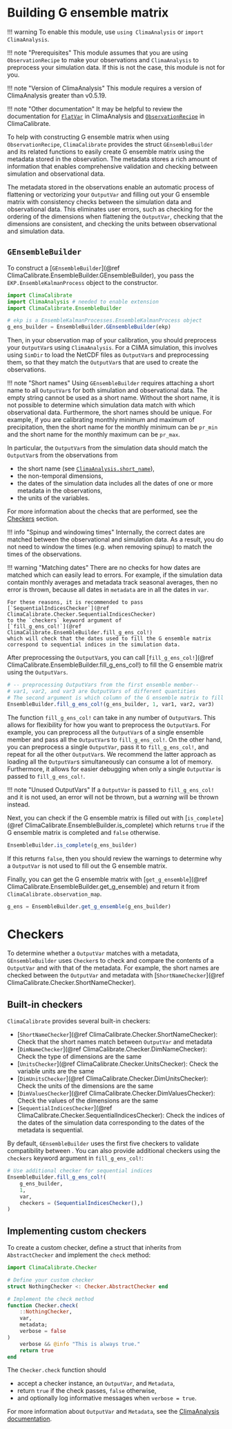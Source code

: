 # Building G ensemble matrix

!!! warning
    To enable this module, use `using ClimaAnalysis` or `import ClimaAnalysis`.

!!! note "Prerequisites"
    This module assumes that you are using `ObservationRecipe` to make your
    observations and `ClimaAnalysis` to preprocess your simulation data. If this
    is not the case, this module is not for you.

!!! note "Version of ClimaAnalysis"
    This module requires a version of ClimaAnalysis greater than v0.5.19.

!!! note "Other documentation"
    It may be helpful to review the documentation for
    [`FlatVar`](https://clima.github.io/ClimaAnalysis.jl/dev/flat/) in
    ClimaAnalysis and [`ObservationRecipe`](@ref) in ClimaCalibrate.

To help with constructing G ensemble matrix when using `ObservationRecipe`,
`ClimaCalibrate` provides the struct `GEnsembleBuilder` and its related
functions to easily create G ensemble matrix using the metadata stored in the
observation. The metadata stores a rich amount of information that enables
comprehensive validation and checking between simulation and
observational data.

The metadata stored in the observations enable an automatic process of
flattening or vectorizing your `OutputVar` and filling out your G ensemble
matrix with consistency checks between the simulation data and observational
data. This eliminates user errors, such as checking for the ordering of the
dimensions when flattening the `OutputVar`, checking that the dimensions are
consistent, and checking the units between observational and simulation data.

## `GEnsembleBuilder`

To construct a [`GEnsembleBuilder`](@ref ClimaCalibrate.EnsembleBuilder.GEnsembleBuilder),
you pass the `EKP.EnsembleKalmanProcess` object to the constructor.

```julia
import ClimaCalibrate
import ClimaAnalysis # needed to enable extension
import ClimaCalibrate.EnsembleBuilder

# ekp is a EnsembleKalmanProcesses.EnsembleKalmanProcess object
g_ens_builder = EnsembleBuilder.GEnsembleBuilder(ekp)
```

Then, in your observation map of your calibration, you should preprocess your
`OutputVar`s using `ClimaAnalysis`. For a CliMA simulation, this involves using
`SimDir` to load the NetCDF files as `OutputVar`s and preprocessing them, so
that they match the `OutputVar`s that are used to create the observations.

!!! note "Short names"
    Using `GEnsembleBuilder` requires attaching a short name to all `OutputVar`s
    for both simulation and observational data. The empty string cannot be used
    as a short name. Without the short name, it is not possible to determine
    which simulation data match with which observational data. Furthermore, the
    short names should be unique. For example, if you are calibrating monthly
    minimum and maximum of precipitation, then the short name for the monthly
    minimum can be `pr_min` and the short name for the monthly maximum can be
    `pr_max`.

In particular, the `OutputVar`s from the simulation data should match the
`OutputVar`s from the observations from
- the short name (see
  [`ClimaAnalysis.short_name`](https://clima.github.io/ClimaAnalysis.jl/dev/api/#ClimaAnalysis.Var.short_name)),
- the non-temporal dimensions,
- the dates of the simulation data includes all the dates of one or more
  metadata in the observations,
- the units of the variables.

For more information about the checks that are performed, see the
[Checkers](#checkers) section.

!!! info "Spinup and windowing times"
    Internally, the correct dates are matched between the observational and
    simulation data. As a result, you do not need to window the times (e.g. when
    removing spinup) to match the times of the observations.

!!! warning "Matching dates"
    There are no checks for how dates are matched which can easily lead to
    errors. For example, if the simulation data contain monthly averages and
    metadata track seasonal averages, then no error is thrown, because all dates
    in `metadata` are in all the dates in `var`.

    For these reasons, it is recommended to pass
    [`SequentialIndicesChecker`](@ref ClimaCalibrate.Checker.SequentialIndicesChecker)
    to the `checkers` keyword argument of
    [`fill_g_ens_col!`](@ref ClimaCalibrate.EnsembleBuilder.fill_g_ens_col!)
    which will check that the dates used to fill the G ensemble matrix
    correspond to sequential indices in the simulation data.

After preprocessing the `OutputVar`s, you can call
[`fill_g_ens_col!`](@ref ClimaCalibrate.EnsembleBuilder.fill_g_ens_col!) to fill
the G ensemble matrix using the `OutputVars`.

```julia
# -- preprocessing OutputVars from the first ensemble member--
# var1, var2, and var3 are OutputVars of different quantities
# The second argument is which column of the G ensemble matrix to fill out
EnsembleBuilder.fill_g_ens_col!(g_ens_builder, 1, var1, var2, var3)
```

The function `fill_g_ens_col!` can take in any number of `OutputVar`s. This
allows for flexibility for how you want to preprocess the `OutputVar`s. For
example, you can preprocess all the `OutputVar`s of a single ensemble member and
pass all the `OutputVar`s to `fill_g_ens_col!`. On the other hand, you can
preprocess a single `OutputVar`, pass it to `fill_g_ens_col!`, and repeat for
all the other `OutputVar`s. We recommend the latter approach as loading all the
`OutputVar`s simultaneously can consume a lot of memory. Furthermore, it allows
for easier debugging when only a single `OutputVar` is passed to
`fill_g_ens_col!`.

!!! note "Unused OutputVars"
    If a `OutputVar` is passed to `fill_g_ens_col!` and it is not used, an error
    will not be thrown, but a *warning* will be thrown instead.

Next, you can check if the G ensemble matrix is filled out with
[`is_complete`](@ref ClimaCalibrate.EnsembleBuilder.is_complete) which returns
`true` if the G ensemble matrix is completed and `false` otherwise.

```julia
EnsembleBuilder.is_complete(g_ens_builder)
```

If this returns `false`, then you should review the warnings to determine why a
`OutputVar` is not used to fill out the G ensemble matrix.

Finally, you can get the G ensemble matrix with
[`get_g_ensemble`](@ref ClimaCalibrate.EnsembleBuilder.get_g_ensemble) and
return it from `ClimaCalibrate.observation_map`.

```julia
g_ens = EnsembleBuilder.get_g_ensemble(g_ens_builder)
```

# Checkers

To determine whether a `OutputVar` matches with a metadata, `GEnsembleBuilder`
uses `Checker`s to check and compare the contents of a `OutputVar` and with that
of the metadata. For example, the short names are checked between the
`OutputVar` and metadata with
[`ShortNameChecker`](@ref ClimaCalibrate.Checker.ShortNameChecker).

## Built-in checkers

`ClimaCalibrate` provides several built-in checkers:

- [`ShortNameChecker`](@ref ClimaCalibrate.Checker.ShortNameChecker): Check
  that the short names match between `OutputVar` and metadata
- [`DimNameChecker`](@ref ClimaCalibrate.Checker.DimNameChecker): Check
  the type of dimensions are the same
- [`UnitsChecker`](@ref ClimaCalibrate.Checker.UnitsChecker): Check the
  variable units are the same
- [`DimUnitsChecker`](@ref ClimaCalibrate.Checker.DimUnitsChecker): Check
  the units of the dimensions are the same
- [`DimValuesChecker`](@ref ClimaCalibrate.Checker.DimValuesChecker): Check the
  values of the dimensions are the same
- [`SequentialIndicesChecker`](@ref ClimaCalibrate.Checker.SequentialIndicesChecker):
  Check the indices of the dates of the simulation data corresponding to the
  dates of the metadata is sequential.

By default, `GEnsembleBuilder` uses the first five checkers to validate
compatibility between . You can also provide additional checkers using the `checkers`
keyword argument in `fill_g_ens_col!`:

```julia
# Use additional checker for sequential indices
EnsembleBuilder.fill_g_ens_col!(
    g_ens_builder,
    1, 
    var,
    checkers = (SequentialIndicesChecker(),)
)
```

## Implementing custom checkers

To create a custom checker, define a struct that inherits from `AbstractChecker`
and implement the `check` method:

```julia
import ClimaCalibrate.Checker

# Define your custom checker
struct NothingChecker <: Checker.AbstractChecker end

# Implement the check method
function Checker.check(
    ::NothingChecker,
    var,
    metadata;
    verbose = false
)
    verbose && @info "This is always true."
    return true
end
```

The `Checker.check` function should
- accept a checker instance, an `OutputVar`, and `Metadata`,
- return `true` if the check passes, `false` otherwise,
- and optionally log informative messages when `verbose = true`.

For more information about `OutputVar` and `Metadata`, see the
[ClimaAnalysis documentation](https://clima.github.io/ClimaAnalysis.jl/dev/).
